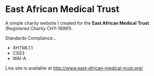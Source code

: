 East African Medical Trust
==========================

A simple charity website I created for the **East African Medical Trust** (Registered Charity CHY-16991).

Standards Compliance...
* XHTML1.1
* CSS3
* WAI-A

Live site is available at http://www.east-african-medical-trust.org/